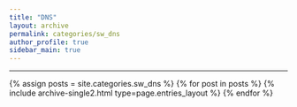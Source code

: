 ```yaml
---
title: "DNS"
layout: archive
permalink: categories/sw_dns
author_profile: true
sidebar_main: true
---
```


<!-- 공백이 포함되어 있는 카테고리 이름의 경우 site.categories.['a b c'] 이런식으로! -->

***

{% assign posts = site.categories.sw_dns %}
{% for post in posts %} {% include archive-single2.html type=page.entries_layout %} {% endfor %}